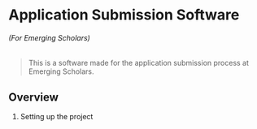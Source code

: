 # Application Submission Software  
###### (For Emerging Scholars)

> This is a software made for the application submission process at Emerging Scholars.

## Overview
1. Setting up the project
